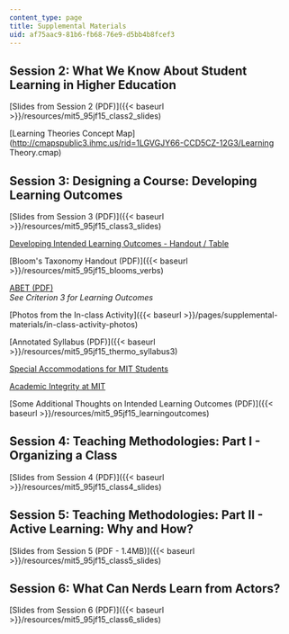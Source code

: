 ```yaml
---
content_type: page
title: Supplemental Materials
uid: af75aac9-81b6-fb68-76e9-d5bb4b8fcef3
---
```


Session 2: What We Know About Student Learning in Higher Education
------------------------------------------------------------------

[Slides from Session 2 (PDF)]({{< baseurl >}}/resources/mit5_95jf15_class2_slides)

[Learning Theories Concept Map](http://cmapspublic3.ihmc.us/rid=1LGVGJY66-CCD5CZ-12G3/Learning Theory.cmap)

Session 3: Designing a Course: Developing Learning Outcomes
-----------------------------------------------------------

[Slides from Session 3 (PDF)]({{< baseurl >}}/resources/mit5_95jf15_class3_slides)

[Developing Intended Learning Outcomes - Handout / Table](http://cei.umn.edu/support-services/tutorials/integrated-aligned-course-design/part-2-establishing-student-learning)

[Bloom's Taxonomy Handout (PDF)]({{< baseurl >}}/resources/mit5_95jf15_blooms_verbs)

[ABET (PDF)](http://www.abet.org/wp-content/uploads/2015/05/E001-15-16-EAC-Criteria-03-10-15.pdf)  
_See Criterion 3 for Learning Outcomes_

[Photos from the In-class Activity]({{< baseurl >}}/pages/supplemental-materials/in-class-activity-photos)

[Annotated Syllabus (PDF)]({{< baseurl >}}/resources/mit5_95jf15_thermo_syllabus3)

[Special Accommodations for MIT Students](http://web.mit.edu/uaap/sds/students/procedures.html)

[Academic Integrity at MIT](http://integrity.mit.edu/)

[Some Additional Thoughts on Intended Learning Outcomes (PDF)]({{< baseurl >}}/resources/mit5_95jf15_learningoutcomes)

Session 4: Teaching Methodologies: Part I - Organizing a Class
--------------------------------------------------------------

[Slides from Session 4 (PDF)]({{< baseurl >}}/resources/mit5_95jf15_class4_slides)

Session 5: Teaching Methodologies: Part II - Active Learning: Why and How?
--------------------------------------------------------------------------

[Slides from Session 5 (PDF - 1.4MB)]({{< baseurl >}}/resources/mit5_95jf15_class5_slides)

Session 6: What Can Nerds Learn from Actors?
--------------------------------------------

[Slides from Session 6 (PDF)]({{< baseurl >}}/resources/mit5_95jf15_class6_slides)